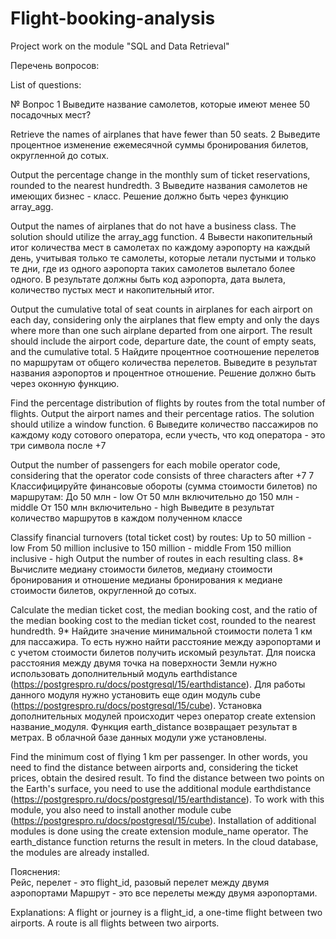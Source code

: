 # Flight-booking-analysis

Project work on the module "SQL and Data Retrieval"


Перечень вопросов:

List of questions:


№
Вопрос
1
Выведите название самолетов, которые имеют менее 50 посадочных мест?

Retrieve the names of airplanes that have fewer than 50 seats.
2
Выведите процентное изменение ежемесячной суммы бронирования билетов, округленной до сотых.

Output the percentage change in the monthly sum of ticket reservations, rounded to the nearest hundredth.
3
Выведите названия самолетов не имеющих бизнес - класс. Решение должно быть через функцию array_agg.

Output the names of airplanes that do not have a business class. The solution should utilize the array_agg function.
4
Вывести накопительный итог количества мест в самолетах по каждому аэропорту на каждый день, учитывая только те самолеты, которые летали пустыми и только те дни, где из одного аэропорта таких самолетов вылетало более одного.
В результате должны быть код аэропорта, дата вылета, количество пустых мест и накопительный итог.

Output the cumulative total of seat counts in airplanes for each airport on each day, considering only the airplanes that flew empty and only the days where more than one such airplane departed from one airport. The result should include the airport code, departure date, the count of empty seats, and the cumulative total.
5
Найдите процентное соотношение перелетов по маршрутам от общего количества перелетов. 
Выведите в результат названия аэропортов и процентное отношение.
Решение должно быть через оконную функцию.

Find the percentage distribution of flights by routes from the total number of flights. Output the airport names and their percentage ratios. The solution should utilize a window function.
6
Выведите количество пассажиров по каждому коду сотового оператора, если учесть, что код оператора - это три символа после +7

Output the number of passengers for each mobile operator code, considering that the operator code consists of three characters after +7
7
Классифицируйте финансовые обороты (сумма стоимости билетов) по маршрутам:
До 50 млн - low
От 50 млн включительно до 150 млн - middle
От 150 млн включительно - high
Выведите в результат количество маршрутов в каждом полученном классе

Classify financial turnovers (total ticket cost) by routes:
Up to 50 million - low
From 50 million inclusive to 150 million - middle
From 150 million inclusive - high
Output the number of routes in each resulting class.
8*
Вычислите медиану стоимости билетов, медиану стоимости бронирования и отношение медианы бронирования к медиане стоимости билетов, округленной до сотых.

Calculate the median ticket cost, the median booking cost, and the ratio of the median booking cost to the median ticket cost, rounded to the nearest hundredth.
9*
Найдите значение минимальной стоимости полета 1 км для пассажира. То есть нужно найти расстояние между аэропортами и с учетом стоимости билетов получить искомый результат.
Для поиска расстояния между двумя точка на поверхности Земли нужно использовать дополнительный модуль earthdistance (https://postgrespro.ru/docs/postgresql/15/earthdistance). Для работы данного модуля нужно установить еще один модуль cube (https://postgrespro.ru/docs/postgresql/15/cube). 
Установка дополнительных модулей происходит через оператор create extension название_модуля.
Функция earth_distance возвращает результат в метрах.
В облачной базе данных модули уже установлены.

Find the minimum cost of flying 1 km per passenger. In other words, you need to find the distance between airports and, considering the ticket prices, obtain the desired result. To find the distance between two points on the Earth's surface, you need to use the additional module earthdistance (https://postgrespro.ru/docs/postgresql/15/earthdistance). To work with this module, you also need to install another module cube (https://postgrespro.ru/docs/postgresql/15/cube). Installation of additional modules is done using the create extension module_name operator. The earth_distance function returns the result in meters. In the cloud database, the modules are already installed.


Пояснения:	
Рейс, перелет - это flight_id, разовый перелет между двумя аэропортами
Маршрут - это все перелеты между двумя аэропортами.

Explanations:
A flight or journey is a flight_id, a one-time flight between two airports.
A route is all flights between two airports.

